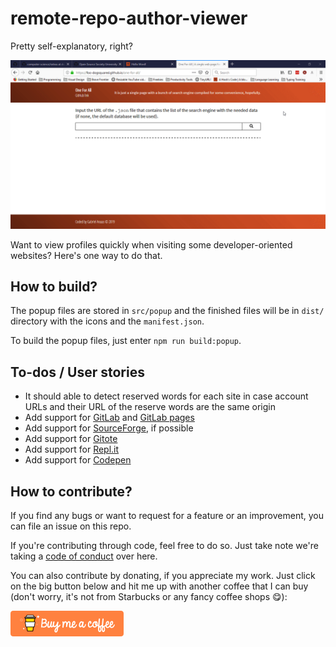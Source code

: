 # remote-repo-author-viewer
Pretty self-explanatory, right?

![Demo of the app (pre-release)](./docs/assets/demo.gif)

Want to view profiles quickly when visiting some developer-oriented websites? Here's one way to do that.

## How to build?
The popup files are stored in `src/popup` and the finished files will be in `dist/` directory with the icons and the `manifest.json`.

To build the popup files, just enter `npm run build:popup`.

## To-dos / User stories
- It should able to detect reserved words for each site in case account URLs and their URL of the reserve words are the same origin
- Add support for [GitLab](https://gitlab.com) and [GitLab pages](https://about.gitlab.com/product/pages/)
- Add support for [SourceForge](http://sourceforge.net/), if possible
- Add support for [Gitote](https://gitote.in)
- Add support for [Repl.it](https://repl.it)
- Add support for [Codepen](https://codepen.io)

## How to contribute?
If you find any bugs or want to request for a feature or an improvement, you can file an issue on this repo.

If you're contributing through code, feel free to do so. Just take note we're taking a [code of conduct](./code-of-conduct.md) over here.

You can also contribute by donating, if you appreciate my work. Just click on the big button below and hit me up with another coffee that I can buy (don't worry, it's not from Starbucks or any fancy coffee shops 😋):

[![Buy Me A Coffee link](./docs/assets/button-orange.png)](buymeacoff.ee/foodogsquared)
